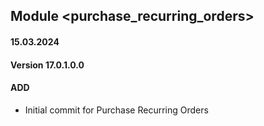 ## Module <purchase_recurring_orders>

#### 15.03.2024
#### Version 17.0.1.0.0
#### ADD

- Initial commit for Purchase Recurring Orders
